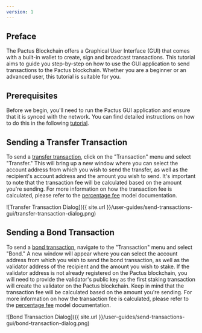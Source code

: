 ```yaml
---
version: 1
---
```


## Preface

The Pactus Blockchain offers a Graphical User Interface (GUI) that comes with a built-in wallet to create, sign and broadcast transactions. This tutorial aims to guide you step-by-step on how to use the GUI application to send transactions to the Pactus blockchain. Whether you are a beginner or an advanced user, this tutorial is suitable for you.

## Prerequisites

Before we begin, you'll need to run the Pactus GUI application and ensure that it is synced with the network. You can find detailed instructions on how to do this in the following [tutorial](https://pactus.org/user-guides/run-pactus-gui/).

## Sending a Transfer Transaction

To send a [transfer transaction](https://pactus.org/learn/transaction/send/), click on the "Transaction" menu and select "Transfer." This will bring up a new window where you can select the account address from which you wish to send the transfer, as well as the recipient's account address and the amount you wish to send. It's important to note that the transaction fee will be calculated based on the amount you're sending. For more information on how the transaction fee is calculated, please refer to the [percentage fee](https://pactus.org/learn/transaction/fee/) model documentation.

![Transfer Transaction Dialog]({{ site.url }}/user-guides/send-transactions-gui/transfer-transaction-dialog.png)

## Sending a Bond Transaction

To send a [bond transaction](https://pactus.org/learn/transaction/bond/), navigate to the "Transaction" menu and select "Bond." A new window will appear where you can select the account address from which you wish to send the bond transaction, as well as the validator address of the recipient and the amount you wish to stake. If the validator address is not already registered on the Pactus blockchain, you will need to provide the validator's public key as the first staking transaction will create the validator on the Pactus blockchain. Keep in mind that the transaction fee will be calculated based on the amount you're sending. For more information on how the transaction fee is calculated, please refer to the [percentage fee](https://pactus.org/learn/transaction/fee/) model documentation.

![Bond Transaction Dialog]({{ site.url }}/user-guides/send-transactions-gui/bond-transaction-dialog.png)
